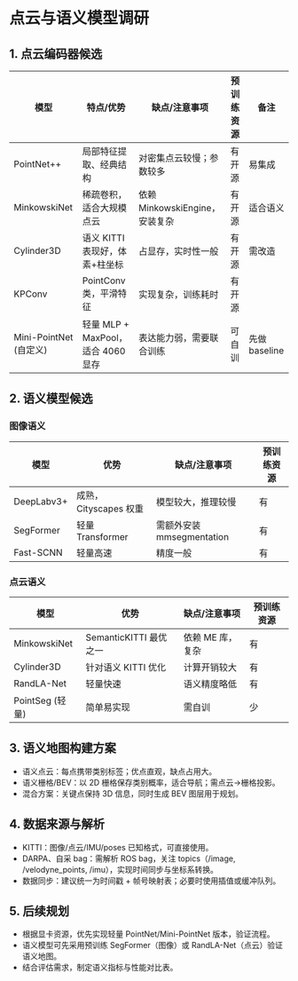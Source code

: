 ﻿# 点云与语义模型调研

## 1. 点云编码器候选
| 模型             | 特点/优势                               | 缺点/注意事项                      | 预训练资源 | 备注 |
|------------------|------------------------------------------|------------------------------------|------------|------|
| PointNet++       | 局部特征提取、经典结构                  | 对密集点云较慢；参数较多            | 有开源     | 易集成 |
| MinkowskiNet     | 稀疏卷积，适合大规模点云                | 依赖 MinkowskiEngine，安装复杂      | 有开源     | 适合语义 |
| Cylinder3D       | 语义 KITTI 表现好，体素+柱坐标         | 占显存，实时性一般                  | 有开源     | 需改造 |
| KPConv            | PointConv 类，平滑特征                  | 实现复杂，训练耗时                  | 有开源     |      |
| Mini-PointNet (自定义) | 轻量 MLP + MaxPool，适合 4060 显存 | 表达能力弱，需要联合训练            | 可自训     | 先做 baseline |

## 2. 语义模型候选
### 图像语义
| 模型          | 优势                   | 缺点/注意事项             | 预训练资源 |
|---------------|------------------------|---------------------------|------------|
| DeepLabv3+    | 成熟，Cityscapes 权重 | 模型较大，推理较慢        | 有         |
| SegFormer     | 轻量 Transformer      | 需额外安装 mmsegmentation | 有         |
| Fast-SCNN     | 轻量高速              | 精度一般                  | 有         |

### 点云语义
| 模型            | 优势                         | 缺点/注意事项            | 预训练资源 |
|-----------------|------------------------------|--------------------------|------------|
| MinkowskiNet    | SemanticKITTI 最优之一       | 依赖 ME 库，复杂         | 有         |
| Cylinder3D      | 针对语义 KITTI 优化          | 计算开销较大             | 有         |
| RandLA-Net      | 轻量快速                     | 语义精度略低             | 有         |
| PointSeg (轻量) | 简单易实现                   | 需自训                   | 少         |

## 3. 语义地图构建方案
- 语义点云：每点携带类别标签；优点直观，缺点占用大。
- 语义栅格/BEV：以 2D 栅格保存类别概率，适合导航；需点云->栅格投影。
- 混合方案：关键点保持 3D 信息，同时生成 BEV 图层用于规划。

## 4. 数据来源与解析
- KITTI：图像/点云/IMU/poses 已知格式，可直接使用。
- DARPA、自采 bag：需解析 ROS bag，关注 topics（/image, /velodyne_points, /imu），实现时间同步与坐标系转换。
- 数据同步：建议统一为时间戳 + 帧号映射表；必要时使用插值或缓冲队列。

## 5. 后续规划
- 根据显卡资源，优先实现轻量 PointNet/Mini-PointNet 版本，验证流程。
- 语义模型可先采用预训练 SegFormer（图像）或 RandLA-Net（点云）验证语义地图。
- 结合评估需求，制定语义指标与性能对比表。
